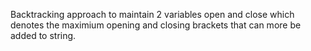 Backtracking approach to maintain 2 variables open and close which denotes the maximium opening and closing brackets that can more be added to string.
